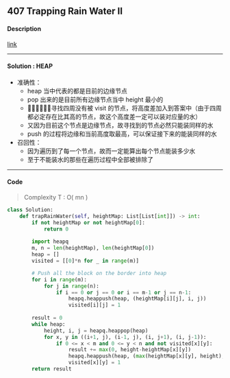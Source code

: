 ## 407 Trapping Rain Water II

#### Description

[link](https://leetcode.com/problems/trapping-rain-water-ii/)

---

#### Solution : HEAP

- 准确性：
  - heap 当中代表的都是目前的边缘节点
  - pop 出来的是目前所有边缘节点当中 height 最小的
  - 寻找四周没有被 visit 的节点，将高度差加入到答案中（由于四周都必定存在比其高的节点，故这个高度差一定可以装对应量的水）
  - 又因为目前这个节点是边缘节点，故寻找到的节点必然只能装同样的水
  - push 的过程将边缘和当前高度取最高，可以保证接下来的能装同样的水
- 召回性：
  - 因为遍历到了每一个节点，故而一定能算出每个节点能装多少水
  - 至于不能装水的那些在遍历过程中全部被排除了

---

#### Code

> Complexity  T : O( mn )

```python
class Solution:
    def trapRainWater(self, heightMap: List[List[int]]) -> int:
        if not heightMap or not heightMap[0]:
            return 0
        
        import heapq    
        m, n = len(heightMap), len(heightMap[0])
        heap = []
        visited = [[0]*n for _ in range(m)]

        # Push all the block on the border into heap
        for i in range(m):
            for j in range(n):
                if i == 0 or j == 0 or i == m-1 or j == n-1:
                    heapq.heappush(heap, (heightMap[i][j], i, j))
                    visited[i][j] = 1
        
        result = 0
        while heap:
            height, i, j = heapq.heappop(heap)
            for x, y in ((i+1, j), (i-1, j), (i, j+1), (i, j-1)):
                if 0 <= x < m and 0 <= y < n and not visited[x][y]:
                    result += max(0, height-heightMap[x][y])
                    heapq.heappush(heap, (max(heightMap[x][y], height), x, y))
                    visited[x][y] = 1
        return result
```
